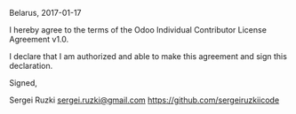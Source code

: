 Belarus, 2017-01-17

I hereby agree to the terms of the Odoo Individual Contributor License
Agreement v1.0.

I declare that I am authorized and able to make this agreement and sign this
declaration.

Signed,

Sergei Ruzki sergei.ruzki@gmail.com https://github.com/sergeiruzkiicode
